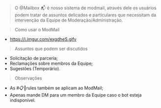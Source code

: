 > O @Mailbox 📬 é nosso sistema de modmail, através dele os usuários podem tratar de assuntos delicados e particulares que necessitam da intervenção da Equipe de Moderação/Administração.

> Como usar o ModMail
- https://i.imgur.com/exgdheS.gifv

> Assuntos que podem ser discutidos
- Solicitação de parceria;
- Reclamações sobre membros da Equipe;
- Sugestões (Temporário).

> Observações
- As #📋┃rules também se aplicam ao ModMail;
- Apenas mande DM para um membro da Equipe caso o bot esteja indisponível.